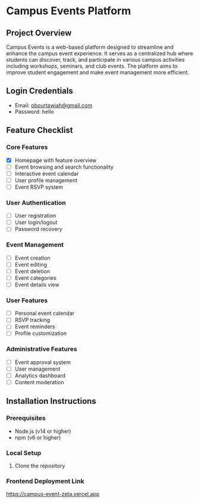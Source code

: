 # Campus Events Platform

## Project Overview
Campus Events is a web-based platform designed to streamline and enhance the campus event experience. It serves as a centralized hub where students can discover, track, and participate in various campus activities including workshops, seminars, and club events. The platform aims to improve student engagement and make event management more efficient.

## Login Credentials
- Email: obourtawiah@gmail.com
- Password: hello

## Feature Checklist

### Core Features
- [x] Homepage with feature overview
- [ ] Event browsing and search functionality
- [ ] Interactive event calendar
- [ ] User profile management
- [ ] Event RSVP system

### User Authentication
- [ ] User registration
- [ ] User login/logout
- [ ] Password recovery

### Event Management
- [ ] Event creation
- [ ] Event editing
- [ ] Event deletion
- [ ] Event categories
- [ ] Event details view

### User Features
- [ ] Personal event calendar
- [ ] RSVP tracking
- [ ] Event reminders
- [ ] Profile customization

### Administrative Features
- [ ] Event approval system
- [ ] User management
- [ ] Analytics dashboard
- [ ] Content moderation

## Installation Instructions

### Prerequisites
- Node.js (v14 or higher)
- npm (v6 or higher)

### Local Setup
1. Clone the repository

### Frontend Deployment Link
https://campus-event-zeta.vercel.app

